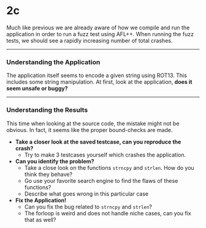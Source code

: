 # 2c
Much like previous we are already aware of how we compile
and run the application in order to run a fuzz test using AFL++.
When running the fuzz tests, we should see a rapidly increasing number of total crashes. 

---

### Understanding the Application
The application itself seems to encode a given string using ROT13.
This includes some string manipulation.
At first, look at the application, **does it seem unsafe or buggy?**

---

### Understanding the Results
This time when looking at the source code, the mistake might not be obvious. In fact, it seems like the proper bound-checks are made.

- **Take a closer look at the saved testcase, can you reproduce the crash?**
  - Try to make 3 testcases yourself which crashes the application.
- **Can you identify the problem?**
  - Take a close look on the functions `strncpy` and `strlen`. How do you think they behave?
  - Go use your favorite search engine to find the flaws of these functions?
  - Describe what goes wrong in this particular case
- **Fix the Application!**
  - Can you fix the bug related to `strncpy` and `strlen`?
  - The forloop is weird and does not handle niche cases, can you fix that as well?